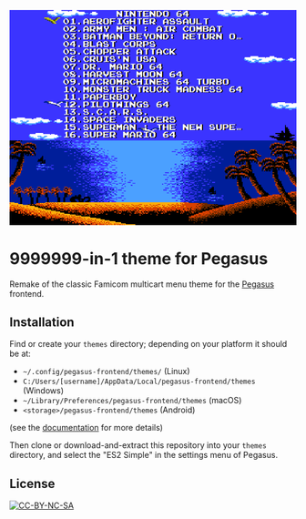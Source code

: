 ![](screenshot.png)

# 9999999-in-1 theme for Pegasus

Remake of the classic Famicom multicart menu theme for the [Pegasus](http://pegasus-frontend.org) frontend.

## Installation

Find or create your `themes` directory; depending on your platform it should be at:

- `~/.config/pegasus-frontend/themes/` (Linux)
- `C:/Users/[username]/AppData/Local/pegasus-frontend/themes` (Windows)
- `~/Library/Preferences/pegasus-frontend/themes` (macOS)
- `<storage>/pegasus-frontend/themes` (Android)

(see the [documentation](http://pegasus-frontend.org/docs/user-guide/config-dirs/) for more details)

Then clone or download-and-extract this repository into your `themes` directory, and select the "ES2 Simple" in the settings menu of Pegasus.

## License

[![CC-BY-NC-SA](https://i.creativecommons.org/l/by-nc-sa/4.0/88x31.png)](http://creativecommons.org/licenses/by-nc-sa/4.0/)
